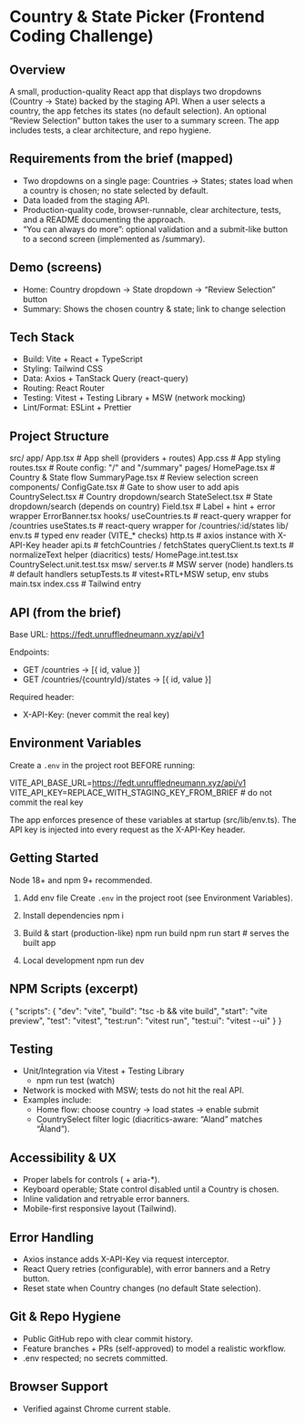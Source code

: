# Country & State Picker (Frontend Coding Challenge)

## Overview

A small, production-quality React app that displays two dropdowns (Country → State) backed by the staging API. When a user selects a country, the app fetches its states (no default selection). An optional “Review Selection” button takes the user to a summary screen. The app includes tests, a clear architecture, and repo hygiene.

## Requirements from the brief (mapped)

- Two dropdowns on a single page: Countries → States; states load when a country is chosen; no state selected by default.
- Data loaded from the staging API.
- Production-quality code, browser-runnable, clear architecture, tests, and a README documenting the approach.
- “You can always do more”: optional validation and a submit-like button to a second screen (implemented as /summary).

## Demo (screens)

- Home: Country dropdown → State dropdown → “Review Selection” button
- Summary: Shows the chosen country & state; link to change selection

## Tech Stack

- Build: Vite + React + TypeScript
- Styling: Tailwind CSS
- Data: Axios + TanStack Query (react-query)
- Routing: React Router
- Testing: Vitest + Testing Library + MSW (network mocking)
- Lint/Format: ESLint + Prettier

## Project Structure

src/
  app/
    App.tsx              # App shell (providers + routes)
    App.css              # App styling
    routes.tsx           # Route config: "/" and "/summary"
  pages/
    HomePage.tsx         # Country & State flow
    SummaryPage.tsx      # Review selection screen
  components/
    ConfigGate.tsx       # Gate to show user to add apis
    CountrySelect.tsx    # Country dropdown/search
    StateSelect.tsx      # State dropdown/search (depends on country)
    Field.tsx            # Label + hint + error wrapper
    ErrorBanner.tsx
  hooks/
    useCountries.ts      # react-query wrapper for /countries
    useStates.ts         # react-query wrapper for /countries/:id/states
  lib/
    env.ts               # typed env reader (VITE_* checks)
    http.ts              # axios instance with X-API-Key header
    api.ts               # fetchCountries / fetchStates
    queryClient.ts
    text.ts              # normalizeText helper (diacritics)
  tests/
    HomePage.int.test.tsx
    CountrySelect.unit.test.tsx
    msw/
      server.ts          # MSW server (node)
      handlers.ts        # default handlers
    setupTests.ts        # vitest+RTL+MSW setup, env stubs
  main.tsx
  index.css              # Tailwind entry

## API (from the brief)

Base URL: https://fedt.unruffledneumann.xyz/api/v1

Endpoints:
- GET /countries → [{ id, value }]
- GET /countries/{countryId}/states → [{ id, value }]

Required header:
- X-API-Key: <staging-key-from-brief> (never commit the real key)

## Environment Variables

Create a `.env` in the project root BEFORE running:

VITE_API_BASE_URL=https://fedt.unruffledneumann.xyz/api/v1
VITE_API_KEY=REPLACE_WITH_STAGING_KEY_FROM_BRIEF   # do not commit the real key

The app enforces presence of these variables at startup (src/lib/env.ts). The API key is injected into every request as the X-API-Key header.

## Getting Started

Node 18+ and npm 9+ recommended.

1) Add env file
   Create `.env` in the project root (see Environment Variables).

2) Install dependencies
   npm i

3) Build & start (production-like)
   npm run build
   npm run start     # serves the built app

4) Local development
   npm run dev

## NPM Scripts (excerpt)

{
  "scripts": {
    "dev": "vite",
    "build": "tsc -b && vite build",
    "start": "vite preview",
    "test": "vitest",
    "test:run": "vitest run",
    "test:ui": "vitest --ui"
  }
}

## Testing

- Unit/Integration via Vitest + Testing Library
  - npm run test        (watch)
- Network is mocked with MSW; tests do not hit the real API.
- Examples include:
  - Home flow: choose country → load states → enable submit
  - CountrySelect filter logic (diacritics-aware: “Aland” matches “Åland”).

## Accessibility & UX

- Proper labels for controls (<label htmlFor> + aria-*).
- Keyboard operable; State control disabled until a Country is chosen.
- Inline validation and retryable error banners.
- Mobile-first responsive layout (Tailwind).

## Error Handling

- Axios instance adds X-API-Key via request interceptor.
- React Query retries (configurable), with error banners and a Retry button.
- Reset state when Country changes (no default State selection).


## Git & Repo Hygiene

- Public GitHub repo with clear commit history.
- Feature branches + PRs (self-approved) to model a realistic workflow.
- .env respected; no secrets committed.

## Browser Support

- Verified against Chrome current stable.

